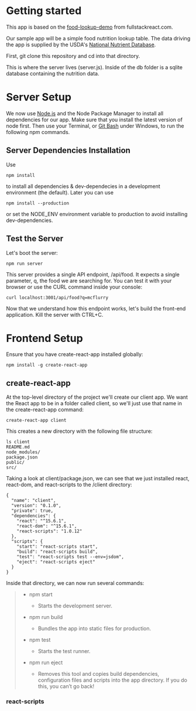 # Getting started

This app is based on the [food-lookup-demo](https://www.fullstackreact.com/articles/using-create-react-app-with-a-server/) from fullstackreact.com.

Our sample app will be a simple food nutrition lookup table. The data driving the app is supplied by the USDA's [National Nutrient Database](https://www.ars.usda.gov/northeast-area/beltsville-md/beltsville-human-nutrition-research-center/nutrient-data-laboratory/docs/usda-national-nutrient-database-for-standard-reference/).

First, git clone this repository and cd into that directory.

This is where the server lives (server.js). Inside of the db folder is a sqlite database containing the nutrition data.


# Server Setup

We now use [Node.js](https://nodejs.org/en/) and the Node Package Manager to install all dependencies for our app. Make sure that you install the latest version of node first. Then use your Terminal, or [Git Bash](https://git-scm.com) under Windows, to run the following npm commands.

## Server Dependencies Installation

Use

```
npm install
```

to install all dependencies & dev-dependecies in a development environment (the default). Later you can use

```
npm install --production
```

or set the NODE_ENV environment variable to production to avoid installing dev-dependencies.

## Test the Server

Let's boot the server:

```
npm run server
```

This server provides a single API endpoint, /api/food. It expects a single parameter, q, the food we are searching for. You can test it with your browser or use the CURL command inside your console:

```
curl localhost:3001/api/food?q=mcflurry
```

Now that we understand how this endpoint works, let's build the front-end application. Kill the server with CTRL+C.


# Frontend Setup

Ensure that you have create-react-app installed globally:

```
npm install -g create-react-app
```

## create-react-app

At the top-level directory of the project we'll create our client app. We want the React app to be in a folder called client, so we'll just use that name in the create-react-app command:

```
create-react-app client
```

This creates a new directory with the following file structure:

```
ls client
README.md
node_modules/
package.json
public/
src/
```

Taking a look at client/package.json, we can see that we just installed react, react-dom, and react-scripts to the /client directory:

```
{
  "name": "client",
  "version": "0.1.0",
  "private": true,
  "dependencies": {
    "react": "^15.6.1",
    "react-dom": "^15.6.1",
    "react-scripts": "1.0.12"
  },
  "scripts": {
    "start": "react-scripts start",
    "build": "react-scripts build",
    "test": "react-scripts test --env=jsdom",
    "eject": "react-scripts eject"
  }
}
```

Inside that directory, we can now run several commands:

> - npm start
>   - Starts the development server.
>
> - npm run build
>   - Bundles the app into static files for production.
>
> - npm test
>   - Starts the test runner.
>
> - npm run eject
>   - Removes this tool and copies build dependencies, configuration files and scripts into the app directory. If you do this, you can’t go back!


### react-scripts
